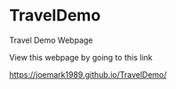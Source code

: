 # TravelDemo
Travel Demo Webpage

View this webpage by going to this link

https://joemark1989.github.io/TravelDemo/
